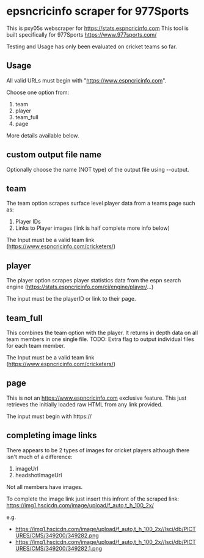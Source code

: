 # epsncricinfo scraper for 977Sports

This is pxy05s webscraper for https://stats.espncricinfo.com
This tool is built specifically for 977Sports https://www.977sports.com/

Testing and Usage has only been evaluated on cricket teams so far.

## Usage

All valid URLs must begin with "https://www.espncricinfo.com".

Choose one option from:

1. team
2. player
3. team_full
4. page

More details available below.

## custom output file name

Optionally choose the name (NOT type) of the output file using --output.

## team

The team option scrapes surface level player data from a teams page such as:

1. Player IDs
2. Links to Player images (link is half complete more info below)

The Input must be a valid team link (https://www.espncricinfo.com/cricketers/)

## player

The player option scrapes player statistics data from the espn search engine (https://stats.espncricinfo.com/ci/engine/player/...)

The input must be the playerID or link to their page.

## team_full

This combines the team option with the player.
It returns in depth data on all team members in one single file.
TODO: Extra flag to output individual files for each team member.

The Input must be a valid team link (https://www.espncricinfo.com/cricketers/)

## page

This is not an https://www.espncricinfo.com exclusive feature.
This just retrieves the initially loaded raw HTML from any link provided.

The input must begin with https://

## completing image links

There appears to be 2 types of images for cricket players although there isn't much of a difference:

1. imageUrl
2. headshotImageUrl

Not all members have images.

To complete the image link just insert this infront of the scraped link:
https://img1.hscicdn.com/image/upload/f_auto,t_h_100_2x/

e.g.

- https://img1.hscicdn.com/image/upload/f_auto,t_h_100_2x//lsci/db/PICTURES/CMS/349200/349282.png
- https://img1.hscicdn.com/image/upload/f_auto,t_h_100_2x//lsci/db/PICTURES/CMS/349200/349282.1.png
